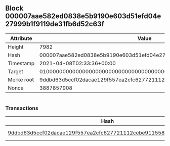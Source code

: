 ## Block 000007aae582ed0838e5b9190e603d51efd04e27999b1f9119de31fb6d52c63f

Attribute | Value
--- | ---
Height | 7982
Hash | 000007aae582ed0838e5b9190e603d51efd04e27999b1f9119de31fb6d52c63f
Timestamp | 2021-04-08T02:33:36+00:00
Target | 0100000000000000000000000000000000000000000000000000000000000000
Merke root | 9ddbd63d5ccf02dacae129f557ea2cfc627721112cebe91155874714912b7071
Nonce | 3887857908

```

```

### Transactions

Hash | Amount
--- | ---
[9ddbd63d5ccf02dacae129f557ea2cfc627721112cebe91155874714912b7071](9ddbd63d5ccf02dacae129f557ea2cfc627721112cebe91155874714912b7071.md) | 10.00000000 SKEPTI 
